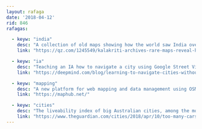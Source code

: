 ```yaml
---
layout: rafaga
date: '2018-04-12'
rid: 846
rafagas:

  - keyw: "india"
    desc: "A collection of old maps showing how the world saw India over centuries"
    link: "https://qz.com/1245549/kalakriti-archives-rare-maps-reveal-how-indias-cartography-evolved-over-centuries/"

  - keyw: "ia"
    desc: "Teaching an IA how to navigate a city using Google Street View instead of maps"
    link: "https://deepmind.com/blog/learning-to-navigate-cities-without-a-map/"

  - keyw: "mapping"
    desc: "A new platform for web mapping and data management using OSM as a backend"
    link: "https://maphub.net/"

  - keyw: "cities"
    desc: "The liveability index of big Australian cities, among the most attractive, too many cars and few supermarkets"
    link: "https://www.theguardian.com/cities/2018/apr/10/too-many-cars-too-few-supermarkets-how-australias-cities-really-stack-up-liveable"
---
```

